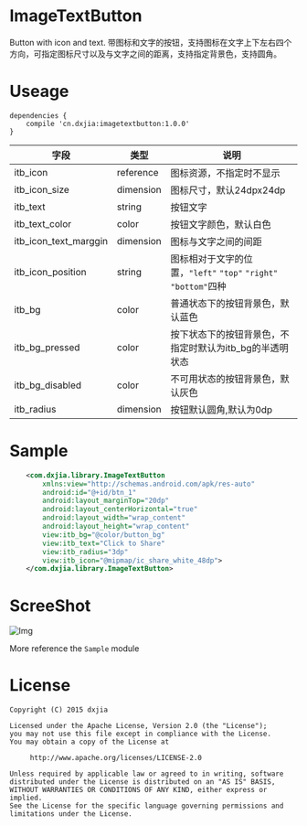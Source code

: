 # ImageTextButton
Button with icon and text. 
带图标和文字的按钮，支持图标在文字上下左右四个方向，可指定图标尺寸以及与文字之间的距离，支持指定背景色，支持圆角。

# Useage
```
dependencies {
    compile 'cn.dxjia:imagetextbutton:1.0.0'
}
```

|字段|类型|说明|
|----|----|----|
|itb_icon|reference|图标资源，不指定时不显示|
|itb_icon_size|dimension|图标尺寸，默认24dpx24dp|
|itb_text|string|按钮文字|
|itb_text_color|color|按钮文字颜色，默认白色|
|itb_icon_text_marggin|dimension|图标与文字之间的间距|
|itb_icon_position|string|图标相对于文字的位置，`"left"` `"top"` `"right"` `"bottom"`四种|
|itb_bg|color|普通状态下的按钮背景色，默认蓝色|
|itb_bg_pressed|color|按下状态下的按钮背景色，不指定时默认为itb_bg的半透明状态|
|itb_bg_disabled|color|不可用状态的按钮背景色，默认灰色|
|itb_radius|dimension|按钮默认圆角,默认为0dp|

# Sample
```xml
    <com.dxjia.library.ImageTextButton
	    xmlns:view="http://schemas.android.com/apk/res-auto"
        android:id="@+id/btn_1"
        android:layout_marginTop="20dp"
        android:layout_centerHorizontal="true"
        android:layout_width="wrap_content"
        android:layout_height="wrap_content"
        view:itb_bg="@color/button_bg"
        view:itb_text="Click to Share"
        view:itb_radius="3dp"
        view:itb_icon="@mipmap/ic_share_white_48dp">
    </com.dxjia.library.ImageTextButton>
```

# ScreeShot
![Img](https://raw.githubusercontent.com/dxjia/ImageTextButton/master/screenshots/imagetextbutton-screenshot.jpeg)

More reference the `Sample` module
# License
```
Copyright (C) 2015 dxjia

Licensed under the Apache License, Version 2.0 (the "License");
you may not use this file except in compliance with the License.
You may obtain a copy of the License at

     http://www.apache.org/licenses/LICENSE-2.0

Unless required by applicable law or agreed to in writing, software
distributed under the License is distributed on an "AS IS" BASIS,
WITHOUT WARRANTIES OR CONDITIONS OF ANY KIND, either express or implied.
See the License for the specific language governing permissions and
limitations under the License.
```
